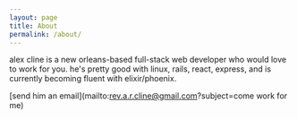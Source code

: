 ```yaml
---
layout: page
title: About
permalink: /about/
---
```


alex cline is a new orleans-based full-stack web developer who would love to work for you. he's pretty good with linux, rails, react, express, and is currently becoming fluent with elixir/phoenix.

[send him an email](mailto:rev.a.r.cline@gmail.com?subject=come work for me)
